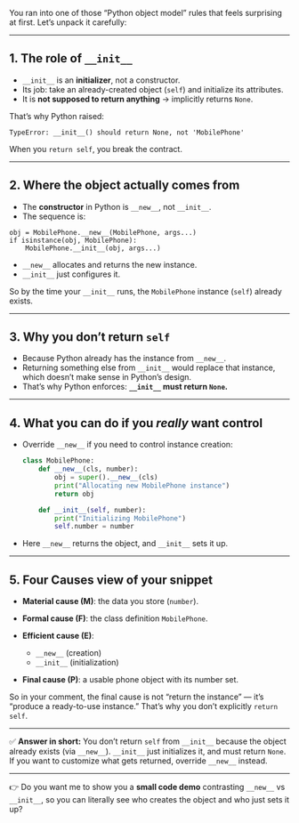 You ran into one of those “Python object model” rules that feels surprising at first. Let’s unpack it carefully:

---

## 1. The role of `__init__`

* `__init__` is an **initializer**, not a constructor.
* Its job: take an already-created object (`self`) and initialize its attributes.
* It is **not supposed to return anything** → implicitly returns `None`.

That’s why Python raised:

```
TypeError: __init__() should return None, not 'MobilePhone'
```

When you `return self`, you break the contract.

---

## 2. Where the object actually comes from

* The **constructor** in Python is `__new__`, not `__init__`.
* The sequence is:

```
obj = MobilePhone.__new__(MobilePhone, args...)
if isinstance(obj, MobilePhone):
    MobilePhone.__init__(obj, args...)
```

* `__new__` allocates and returns the new instance.
* `__init__` just configures it.

So by the time your `__init__` runs, the `MobilePhone` instance (`self`) already exists.

---

## 3. Why you don’t return `self`

* Because Python already has the instance from `__new__`.
* Returning something else from `__init__` would replace that instance, which doesn’t make sense in Python’s design.
* That’s why Python enforces: **`__init__` must return `None`.**

---

## 4. What you can do if you *really* want control

* Override `__new__` if you need to control instance creation:

  ```python
  class MobilePhone:
      def __new__(cls, number):
          obj = super().__new__(cls)
          print("Allocating new MobilePhone instance")
          return obj

      def __init__(self, number):
          print("Initializing MobilePhone")
          self.number = number
  ```

* Here `__new__` returns the object, and `__init__` sets it up.

---

## 5. Four Causes view of your snippet

* **Material cause (M)**: the data you store (`number`).
* **Formal cause (F)**: the class definition `MobilePhone`.
* **Efficient cause (E)**:

  * `__new__` (creation)
  * `__init__` (initialization)
* **Final cause (P)**: a usable phone object with its number set.

So in your comment, the final cause is not “return the instance” — it’s “produce a ready-to-use instance.” That’s why you don’t explicitly `return self`.

---

✅ **Answer in short:**
You don’t return `self` from `__init__` because the object already exists (via `__new__`). `__init__` just initializes it, and must return `None`. If you want to customize what gets returned, override `__new__` instead.

---

👉 Do you want me to show you a **small code demo** contrasting `__new__` vs `__init__`, so you can literally see who creates the object and who just sets it up?
